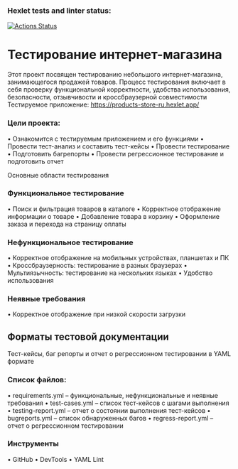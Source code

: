 ### Hexlet tests and linter status:
[![Actions Status](https://github.com/TasamayaNatalia/qa-engineer-project-84/actions/workflows/hexlet-check.yml/badge.svg)](https://github.com/TasamayaNatalia/qa-engineer-project-84/actions)

# Тестирование интернет-магазина

Этот проект посвящен тестированию небольшого интернет-магазина, занимающегося продажей товаров. Процесс тестирования включает в себя проверку функциональной корректности, удобства использования, безопасности, отзывчивости и кроссбраузерной совместимости
Тестируемое приложение: https://products-store-ru.hexlet.app/
### Цели проекта:
•	Ознакомится с тестируемым приложением и его функциями
•	Провести тест-анализ и составить тест-кейсы
•	Провести тестирование 
•	Подготовить багрепорты
•	Провести регрессионное тестирование и подготовить отчет

Основные области тестирования
### Функциональное тестирование
•	Поиск и фильтрация товаров в каталоге
•	Корректное отображение информации о товаре
•	Добавление товара в корзину
•	Оформление заказа и перехода на страницу оплаты
### Нефункциональное тестирование
•	Корректное отображение на мобильных устройствах, планшетах и ПК
•	Кроссбраузерность: тестирование в разных браузерах
•	Мультиязычность: тестирование на нескольких языках
•	Удобство использования
### Неявные требования
•	Корректное отображение при низкой скорости загрузки

## Форматы тестовой документации
Тест-кейсы, баг репорты и отчет о регрессионном тестировании в YAML формате

### Список файлов:
•	requirements.yml – функциональные, нефункциональные и неявные требования
•	test-cases.yml – список тест-кейсов с шагами выполнения
•	testing-report.yml – отчет о состоянии выполнения тест-кейсов 
•	bugreports.yml – список обнаруженных багов
•	regress-report.yml – отчет о регрессионном тестировании
### Инструменты
•	GitHub 
•	DevTools 
•	YAML Lint 

